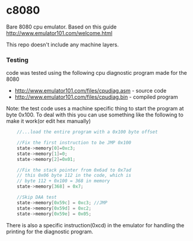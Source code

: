 # c8080
Bare 8080 cpu emulator. Based on this guide http://www.emulator101.com/welcome.html

This repo doesn't include any machine layers.

### Testing
code was tested using the following cpu diagnostic program made for the 8080

- http://www.emulator101.com/files/cpudiag.asm - source code
- http://www.emulator101.com/files/cpudiag.bin - compiled program

Note: the test code uses a machine specific thing to start the program at byte 0x100.
To deal with this you can use something like the following to make it work(or edit hex manually)

```C
    //...load the entire program with a 0x100 byte offset

    //Fix the first instruction to be JMP 0x100    
    state->memory[0]=0xc3;    
    state->memory[1]=0;    
    state->memory[2]=0x01;    

    //Fix the stack pointer from 0x6ad to 0x7ad    
    // this 0x06 byte 112 in the code, which is    
    // byte 112 + 0x100 = 368 in memory    
    state->memory[368] = 0x7;    

    //Skip DAA test    
    state->memory[0x59c] = 0xc3; //JMP    
    state->memory[0x59d] = 0xc2;    
    state->memory[0x59e] = 0x05;    
```

There is also a specific instruction(0xcd) in the emulator for handling the printing for the diagnostic program.

